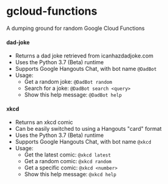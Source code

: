 # gcloud-functions

A dumping ground for random Google Cloud Functions

#### dad-joke
* Returns a dad joke retrieved from icanhazdadjoke.com
* Uses the Python 3.7 (Beta) runtime
* Supports Google Hangouts Chat, with bot name `@DadBot`
* Usage:
  * Get a random joke: `@DadBot random`  
  * Search for a joke: `@DadBot search <query>`  
  * Show this help message: `@DadBot help`  

#### xkcd
* Returns an xkcd comic
* Can be easily switched to using a Hangouts "card" format
* Uses the Python 3.7 (Beta) runtime
* Supports Google Hangouts Chat, with bot name `@xkcd`
* Usage:
  * Get the latest comic: `@xkcd latest`
  * Get a random comic: `@xkcd random`
  * Get a specific comic: `@xkcd <number>`
  * Show this help message: `@xkcd help`
